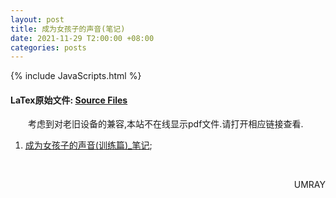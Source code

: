 ```yaml
---
layout: post
title: 成为女孩子的声音(笔记)
date: 2021-11-29 T2:00:00 +08:00
categories: posts
---
```


{% include JavaScripts.html %}

#### LaTex原始文件: [Source Files](https://github.com/Umaru-Xi/Umaru-Xi.github.io/releases/download/Become_Girls_Voice_Note/Become_Girls_Voice_Note.tar.xz) ####  

&emsp;&emsp;考虑到对老旧设备的兼容,本站不在线显示pdf文件.请打开相应链接查看.  

1. [成为女孩子的声音(训练篇)_笔记](include/BGV/成为女孩子的声音_训练篇_笔记.pdf);  

&emsp;&emsp;
<p align="right">UMRAY</p>
